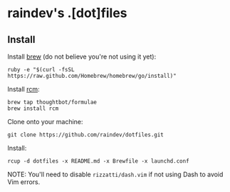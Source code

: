 raindev's .[dot]files
=====================

Install
-------

Install [brew](http://brew.sh) (do not believe you're not using it yet):

    ruby -e "$(curl -fsSL https://raw.github.com/Homebrew/homebrew/go/install)"

Install [rcm](https://github.com/thoughtbot/rcm):

    brew tap thoughtbot/formulae
    brew install rcm

Clone onto your machine:

    git clone https://github.com/raindev/dotfiles.git

Install:

    rcup -d dotfiles -x README.md -x Brewfile -x launchd.conf

NOTE: You'll need to disable `rizzatti/dash.vim` if not using Dash to avoid Vim errors.

